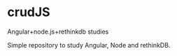 # crudJS
Angular+node.js+rethinkdb studies

Simple repository to study Angular, Node and rethinkDB.
